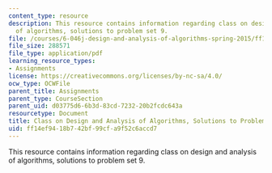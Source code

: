 ```yaml
---
content_type: resource
description: This resource contains information regarding class on design and analysis
  of algorithms, solutions to problem set 9.
file: /courses/6-046j-design-and-analysis-of-algorithms-spring-2015/ff14ef9418b742bf99cfa9f52c6accd7_MIT6_046JS15_pset9sols.pdf
file_size: 288571
file_type: application/pdf
learning_resource_types:
- Assignments
license: https://creativecommons.org/licenses/by-nc-sa/4.0/
ocw_type: OCWFile
parent_title: Assignments
parent_type: CourseSection
parent_uid: d03775d6-6b3d-83cd-7232-20b2fcdc643a
resourcetype: Document
title: Class on Design and Analysis of Algorithms, Solutions to Problem Set 9
uid: ff14ef94-18b7-42bf-99cf-a9f52c6accd7
---
```

This resource contains information regarding class on design and analysis of algorithms, solutions to problem set 9.